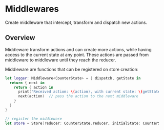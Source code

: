 # Middlewares

Create middleware that intercept, transform and dispatch new actions.

## Overview

Middleware transform actions and can create more actions, while having access to the current state at any point. These actions are passed from middleware to middleware until they reach the reducer.

Middleware are functions that can be registered on store creation:

```swift
let logger: Middleware<CounterState> = { dispatch, getState in
  return { next in
    return { action in
      print("Received action: \(action), with current state: \(getState())")
      next(action)  // pass the action to the next middleware
    }
  }
}

// register the middleware
let store = Store(reducer: CounterState.reducer, initialState: CounterState(count: 0, name: ""), middleware: [logger])
```
